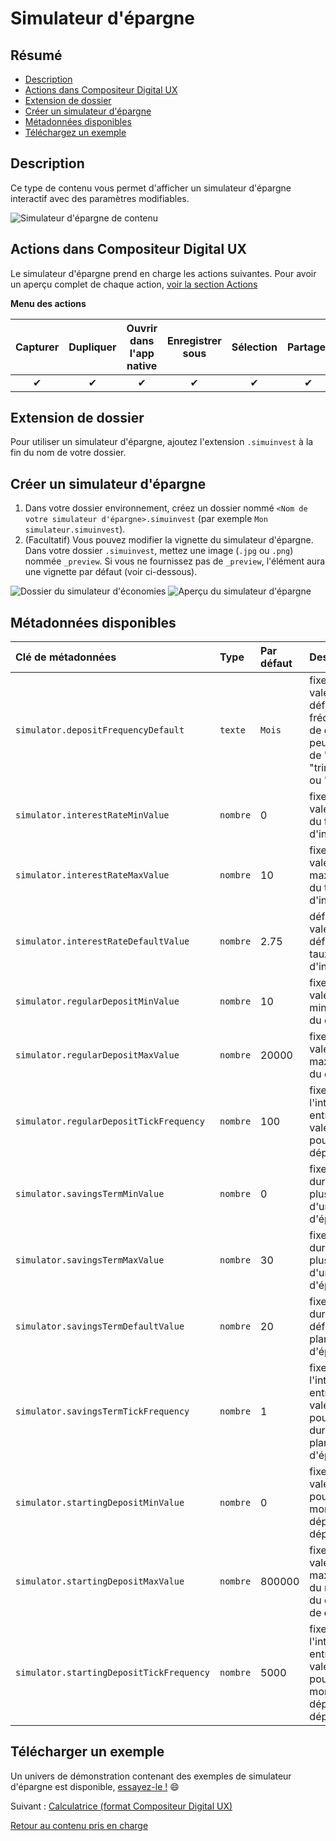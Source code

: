 # Simulateur d'épargne

## Résumé
* [Description](#description)
* [Actions dans Compositeur Digital UX](#actions-dans-compositeur-digital-ux)
* [Extension de dossier](#extension-de-dossier)
* [Créer un simulateur d'épargne](#créer-un-simulateur-d'épargne)
* [Métadonnées disponibles](#métadonnées-disponibles)
* [Téléchargez un exemple](#télécharger-un-exemple)

## Description

Ce type de contenu vous permet d'afficher un simulateur d'épargne interactif avec des paramètres modifiables.

![Simulateur d'épargne de contenu](../../../en/img/content_savings_simulator.JPG)

## Actions dans Compositeur Digital UX

Le simulateur d'épargne prend en charge les actions suivantes. Pour avoir un aperçu complet de chaque action, [voir la section Actions](actions.md)

**Menu des actions**

| Capturer | Dupliquer | Ouvrir dans l'app native | Enregistrer sous | Sélection | Partager |
|:--------:|:---------:|:------------------------:|:----------------:|:---------:|:--------:|
| &#x2714; | &#x2714;  | &#x2714;                 | &#x2714;         | &#x2714;  | &#x2714; |

## Extension de dossier

Pour utiliser un simulateur d'épargne, ajoutez l'extension `.simuinvest` à la fin du nom de votre dossier.

## Créer un simulateur d'épargne

1. Dans votre dossier environnement, créez un dossier nommé `<Nom de votre simulateur d'épargne>.simuinvest` (par exemple `Mon simulateur.simuinvest`).
1. (Facultatif) Vous pouvez modifier la vignette du simulateur d'épargne. Dans votre dossier `.simuinvest`, mettez une image (`.jpg` ou `.png`) nommée `_preview`. Si vous ne fournissez pas de `_preview`, l'élément aura une vignette par défaut (voir ci-dessous).

![Dossier du simulateur d'économies](../../../en/img/content_savings_simulator_folder.JPG) 
![Aperçu du simulateur d'épargne](../../../en/img/content_savings_simulator_preview.JPG)

## Métadonnées disponibles

| Clé de métadonnées                      | Type     | Par défaut | Description |
|:----------------------------------------|:---------|:-----------|:------------|
| `simulator.depositFrequencyDefault`     | `texte`  | `Mois`     | fixe la valeur par défaut de la fréquence de dépôt. Il peut s'agir de "mois", "trimestre" ou "année".
| `simulator.interestRateMinValue`        | `nombre` | 0          | fixe la valeur min du taux d'intérêt |
| `simulator.interestRateMaxValue`        | `nombre` | 10         | fixe la valeur maximale du taux d'intérêt |
| `simulator.interestRateDefaultValue`    | `nombre` | 2.75       | définit la valeur par défaut du taux d'intérêt |
| `simulator.regularDepositMinValue`      | `nombre` | 10         | fixe la valeur minimale du dépôt |
| `simulator.regularDepositMaxValue`      | `nombre` | 20000      | fixe la valeur maximale du dépôt |
| `simulator.regularDepositTickFrequency` | `nombre` | 100        | fixe l'intervalle entre deux valeurs pour un dépôt |
| `simulator.savingsTermMinValue`         | `nombre` | 0          | fixe la durée la plus courte d'un plan d'épargne |
| `simulator.savingsTermMaxValue`         | `nombre` | 30         | fixe la durée la plus longue d'un plan d'épargne |
| `simulator.savingsTermDefaultValue`     | `nombre` | 20         | fixe la durée par défaut d'un plan d'épargne |
| `simulator.savingsTermTickFrequency`    | `nombre` | 1          | fixe l'intervalle entre deux valeurs pour une durée de plan d'épargne |
| `simulator.startingDepositMinValue`     | `nombre` | 0          | fixe la valeur min pour le montant du dépôt de départ |
| `simulator.startingDepositMaxValue`     | `nombre` | 800000     | fixe la valeur maximale du montant du dépôt de départ |
| `simulator.startingDepositTickFrequency`| `nombre` | 5000       | fixe l'intervalle entre deux valeurs pour un montant de dépôt de départ |

## Télécharger un exemple

Un univers de démonstration contenant des exemples de simulateur d'épargne est disponible, [essayez-le !](../../../en/organise_content/Demo-Universe.zip) &#x1f604;

Suivant : [Calculatrice (format Compositeur Digital UX)](calculator.md)

[Retour au contenu pris en charge](index.md)
